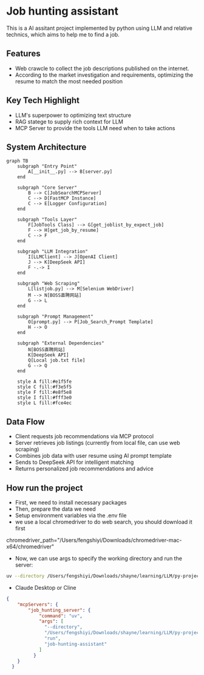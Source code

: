 # Job hunting assistant
This is a AI assitant project implemented by python using LLM and relative technics, which aims to help me to find a job.

## Features
- Web crawcle to collect the job descriptions published on the internet.
- According to the market investigation and requirements, optimizing the resume to match the most needed position

## Key Tech Highlight
- LLM's superpower to optimizing text structure
- RAG statege to supply rich context for LLM
- MCP Server to provide the tools LLM need when to take actions

## System Architecture

```mermaid
graph TB
    subgraph "Entry Point"
        A[__init__.py] --> B[server.py]
    end
    
    subgraph "Core Server"
        B --> C[JobSearchMCPServer]
        C --> D[FastMCP Instance]
        C --> E[Logger Configuration]
    end
    
    subgraph "Tools Layer"
        F[JobTools Class] --> G[get_joblist_by_expect_job]
        F --> H[get_job_by_resume]
        C --> F
    end
    
    subgraph "LLM Integration"
        I[LLMClient] --> J[OpenAI Client]
        J --> K[DeepSeek API]
        F -.-> I
    end
    
    subgraph "Web Scraping"
        L[listjob.py] --> M[Selenium WebDriver]
        M --> N[BOSS直聘网站]
        G --> L
    end
    
    subgraph "Prompt Management"
        O[prompt.py] --> P[Job_Search_Prompt Template]
        H --> O
    end
    
    subgraph "External Dependencies"
        N[BOSS直聘网站]
        K[DeepSeek API]
        Q[Local job.txt file]
        G --> Q
    end
    
    style A fill:#e1f5fe
    style C fill:#f3e5f5
    style F fill:#e8f5e8
    style I fill:#fff3e0
    style L fill:#fce4ec
```
## Data Flow

- Client requests job recommendations via MCP protocol
- Server retrieves job listings (currently from local file, can use web scraping)
- Combines job data with user resume using AI prompt template
- Sends to DeepSeek API for intelligent matching
- Returns personalized job recommendations and advice

## How run the project
- First, we need to install necessary packages
- Then, prepare the data we need
- Setup environment variables via the .env file
- we use a local chromedriver to do web search, you should download it first

 chromedriver_path="/Users/fengshiyi/Downloads/chromedriver-mac-x64/chromedriver"

- Now, we can use args to specify the working directory and run the server:

```bash
uv --directory /Users/fengshiyi/Downloads/shayne/learning/LLM/py-projects/job-hunting-assistant/src/job_hunting_server run job-hunting-assistant
```
- Claude Desktop or Cline
```json
{
    "mcpServers": {
        "job_hunting_server": {
            "command": "uv",
            "args": [
              "--directory",
              "/Users/fengshiyi/Downloads/shayne/learning/LLM/py-projects/job-hunting-assistant/src/job_hunting_server",
              "run",
              "job-hunting-assistant"
            ]
          }
    }
  }

```

